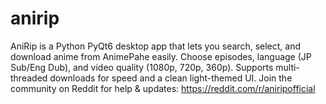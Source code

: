 # anirip
AniRip is a Python PyQt6 desktop app that lets you search, select, and download anime from AnimePahe easily. Choose episodes, language (JP Sub/Eng Dub), and video quality (1080p, 720p, 360p). Supports multi-threaded downloads for speed and a clean light-themed UI. Join the community on Reddit for help &amp; updates: https://reddit.com/r/aniripofficial
